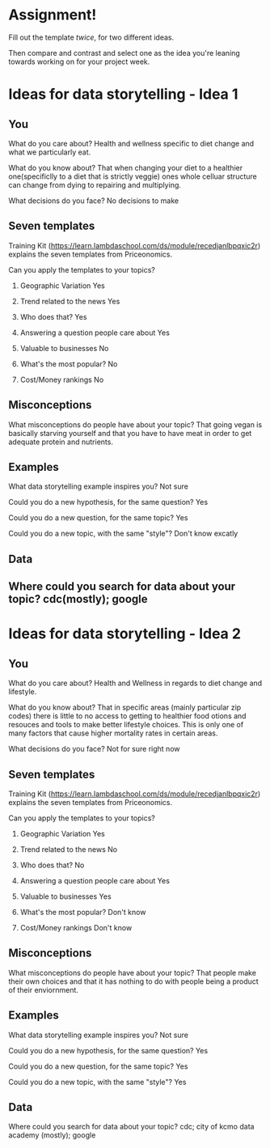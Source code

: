 # Assignment!

Fill out the template *twice*, for two different ideas.

Then compare and contrast and select one as the idea you're leaning towards
working on for your project week.


# Ideas for data storytelling - Idea 1

## You

What do you care about?
Health and wellness specific to diet change and what we particularly eat.

What do you know about?
That when changing your diet to a healthier one(specificlly to a diet that is strictly veggie) ones whole celluar structure can change from dying to repairing and multiplying. 

What decisions do you face?
No decisions to make

## Seven templates

Training Kit (https://learn.lambdaschool.com/ds/module/recedjanlbpqxic2r) explains the seven templates from Priceonomics.

Can you apply the templates to your topics? 

1. Geographic Variation
Yes

2. Trend related to the news
Yes

3. Who does that?
Yes

4. Answering a question people care about
Yes

5. Valuable to businesses
No

6. What's the most popular?
No

7. Cost/Money rankings
No

## Misconceptions

What misconceptions do people have about your topic?
That going vegan is basically starving yourself and that you have to have meat in order 
to get adequate protein and nutrients.
## Examples

What data storytelling example inspires you?
Not sure

Could you do a new hypothesis, for the same question?
Yes

Could you do a new question, for the same topic?
Yes

Could you do a new topic, with the same "style"?
Don't know excatly

## Data

Where could you search for data about your topic?
cdc(mostly); google
---

# Ideas for data storytelling - Idea 2

## You

What do you care about?
Health and Wellness in regards to diet change and lifestyle.

What do you know about?
That in specific areas (mainly particular zip codes) there is little to no access to getting to healthier food otions and resouces and tools to make better lifestyle choices. This is only one of many factors that cause higher mortality rates in certain areas.

What decisions do you face?
Not for sure right now

## Seven templates

Training Kit (https://learn.lambdaschool.com/ds/module/recedjanlbpqxic2r) explains the seven templates from Priceonomics.

Can you apply the templates to your topics? 

1. Geographic Variation
Yes

2. Trend related to the news
No

3. Who does that?
No

4. Answering a question people care about
Yes

5. Valuable to businesses
Yes

6. What's the most popular?
Don't know

7. Cost/Money rankings
Don't know

## Misconceptions

What misconceptions do people have about your topic?
That people make their own choices and that it has nothing to do with people being a product of their enviornment.

## Examples

What data storytelling example inspires you?
Not sure

Could you do a new hypothesis, for the same question?
Yes

Could you do a new question, for the same topic?
Yes

Could you do a new topic, with the same "style"?
Yes

## Data

Where could you search for data about your topic?
cdc; city of kcmo data academy (mostly); google
